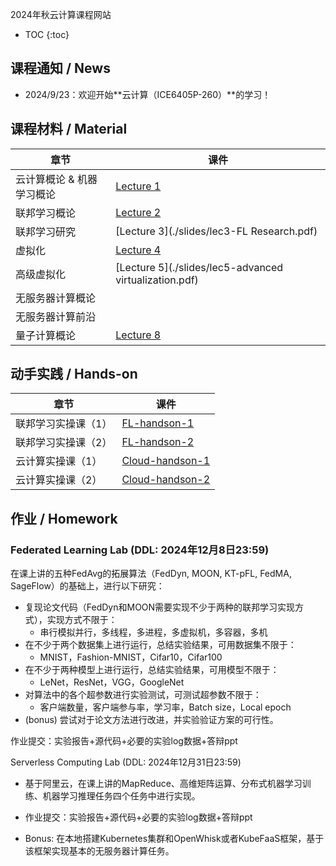 2024年秋云计算课程网站

* TOC
{:toc}

## 课程通知 / News
- 2024/9/23：欢迎开始**云计算（ICE6405P-260）**的学习！

## 课程材料 / Material

| 章节            | 课件                                                         |
| --------------- | ------------------------------------------------------------ |
| 云计算概论 & 机器学习概论 | [Lecture 1](./slides/lec1-intro.pdf) |
| 联邦学习概论 | [Lecture 2](./slides/lec2-FL.pdf) |
| 联邦学习研究 | [Lecture 3](./slides/lec3-FL Research.pdf) |
| 虚拟化 | [Lecture 4](./slides/lec4-virtualization.pdf) |
| 高级虚拟化 | [Lecture 5](./slides/lec5-advanced virtualization.pdf) |
| 无服务器计算概论 |  |
| 无服务器计算前沿 |  |
| 量子计算概论 | [Lecture 8](./slides/lec8-intro-qc.pdf) |

## 动手实践 / Hands-on

| 章节            | 课件                                                         |
| --------------- | ------------------------------------------------------------ |
| 联邦学习实操课（1） | [FL-handson-1](./slides/FL-handson-1.pdf) |
| 联邦学习实操课（2） | [FL-handson-2](./slides/FL-handson-2.pdf) |
| 云计算实操课（1） | [Cloud-handson-1](./slides/Cloud-handson-1.pdf) |
| 云计算实操课（2） | [Cloud-handson-2](./slides/Cloud-handson-2.pdf) |

## 作业 / Homework

### Federated Learning Lab (DDL: 2024年12月8日23:59)

在课上讲的五种FedAvg的拓展算法（FedDyn, MOON, KT-pFL, FedMA, SageFlow）的基础上，进行以下研究：

- 复现论文代码（FedDyn和MOON需要实现不少于两种的联邦学习实现方式），实现方式不限于：
  - 串行模拟并行，多线程，多进程，多虚拟机，多容器，多机
- 在不少于两个数据集上进行运行，总结实验结果，可用数据集不限于：
  - MNIST，Fashion-MNIST，Cifar10，Cifar100
- 在不少于两种模型上进行运行，总结实验结果，可用模型不限于：
  - LeNet，ResNet，VGG，GoogleNet
- 对算法中的各个超参数进行实验测试，可测试超参数不限于：
  - 客户端数量，客户端参与率，学习率，Batch size，Local epoch
- (bonus) 尝试对于论文方法进行改进，并实验验证方案的可行性。

作业提交：实验报告+源代码+必要的实验log数据+答辩ppt

Serverless Computing Lab (DDL: 2024年12月31日23:59)

- 基于阿里云，在课上讲的MapReduce、高维矩阵运算、分布式机器学习训练、机器学习推理任务四个任务中进行实现。

- 作业提交：实验报告+源代码+必要的实验log数据+答辩ppt

- Bonus: 在本地搭建Kubernetes集群和OpenWhisk或者KubeFaaS框架，基于该框架实现基本的无服务器计算任务。